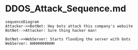 # DDOS_Attack_Sequence.md
  ```mermaid
sequenceDiagram
  Attacker->>BotNet: Hey bots attack this company's website
  BotNet-->Attacker: Sure thing hacker man!

  BotNet->>WebServer: Starts flooding the server with bots
  WebServer: AHHHHHHHHHH
```

